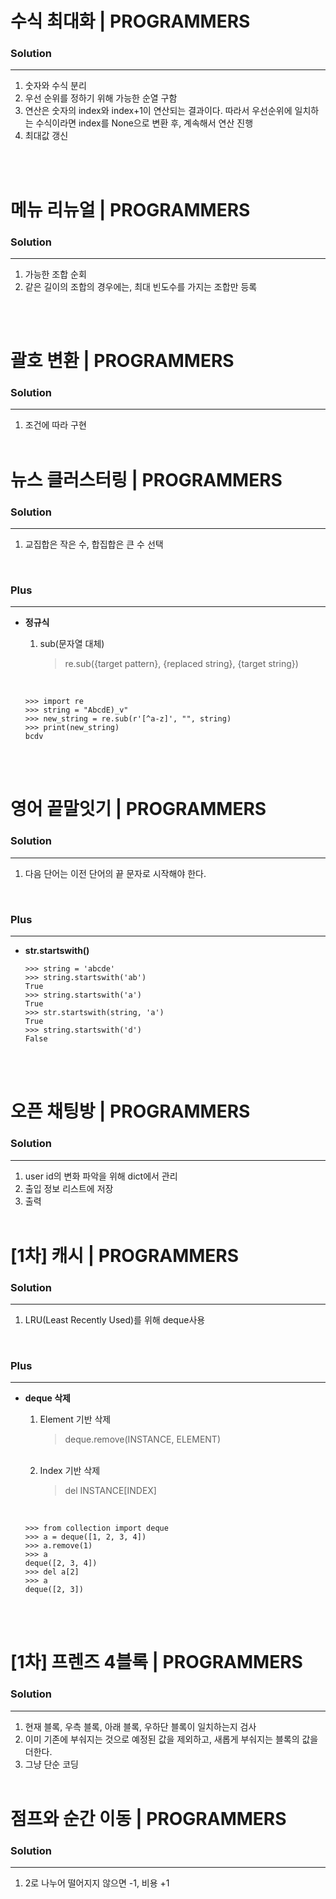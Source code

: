 # 수식 최대화 | PROGRAMMERS
### Solution
---
1. 숫자와 수식 분리
2. 우선 순위를 정하기 위해 가능한 순열 구함
3. 연산은 숫자의 index와 index+1이 연산되는 결과이다. 따라서 우선순위에 일치하는 수식이라면 index를 None으로 변환 후, 계속해서 연산 진행
4. 최대값 갱신

</br></br>

# 메뉴 리뉴얼 | PROGRAMMERS
### Solution
---
1. 가능한 조합 순회
2. 같은 길이의 조합의 경우에는, 최대 빈도수를 가지는 조합만 등록

</br></br>

# 괄호 변환 | PROGRAMMERS
### Solution
---
1. 조건에 따라 구현
</br></br>

# 뉴스 클러스터링 | PROGRAMMERS
### Solution
---
1. 교집합은 작은 수, 합집합은 큰 수 선택
</br>

### Plus
---
- **정규식**
    </br>  

    1. sub(문자열 대체)
        > re.sub({target pattern}, {replaced string}, {target string})
    </br>

    ```
    >>> import re
    >>> string = "AbcdE)_v"
    >>> new_string = re.sub(r'[^a-z]', "", string)
    >>> print(new_string)
    bcdv
    ```   
</br></br>

# 영어 끝말잇기 | PROGRAMMERS
### Solution
---
1. 다음 단어는 이전 단어의 끝 문자로 시작해야 한다.
</br>

### Plus
---
- **str.startswith()**
    </br>

    ```
    >>> string = 'abcde'
    >>> string.startswith('ab')
    True
    >>> string.startswith('a')
    True
    >>> str.startswith(string, 'a')
    True
    >>> string.startswith('d')
    False
    ```
</br></br>

# 오픈 채팅방 | PROGRAMMERS
### Solution
---
1. user id의 변화 파악을 위해 dict에서 관리
2. 출입 정보 리스트에 저장
3. 출력
</br></br>

# [1차] 캐시 | PROGRAMMERS
### Solution
---
1. LRU(Least Recently Used)를 위해 deque사용
</br>

### Plus
---
- **deque 삭제**
    </br>

    1. Element 기반 삭제
        > deque.remove(INSTANCE, ELEMENT)
    </br>

    2. Index 기반 삭제
        > del INSTANCE[INDEX]
    </br>

    ```
    >>> from collection import deque
    >>> a = deque([1, 2, 3, 4])
    >>> a.remove(1)
    >>> a
    deque([2, 3, 4])
    >>> del a[2]
    >>> a
    deque([2, 3])
    ```
</br></br>

# [1차] 프렌즈 4블록 | PROGRAMMERS
### Solution
---
1. 현재 블록, 우측 블록, 아래 블록, 우하단 블록이 일치하는지 검사
2. 이미 기존에 부숴지는 것으로 예정된 값을 제외하고, 새롭게 부숴지는 블록의 값을 더한다.
3. 그냥 단순 코딩
</br></br>

# 점프와 순간 이동 | PROGRAMMERS
### Solution
---
1. 2로 나누어 떨어지지 않으면 -1, 비용 +1
</br></br>


